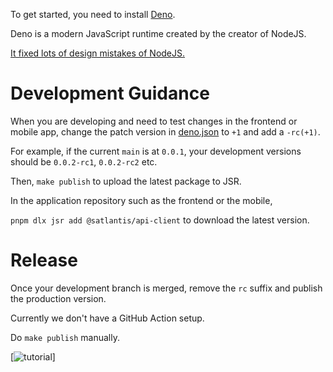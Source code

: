 To get started, you need to install
[Deno](https://docs.deno.com/runtime/manual/getting_started/installation/).

Deno is a modern JavaScript runtime created by the creator of NodeJS.

[It fixed lots of design mistakes of NodeJS.](https://www.youtube.com/watch?v=M3BM9TB-8yA)

# Development Guidance

When you are developing and need to test changes in the frontend or mobile app, change the patch version in
[deno.json](./deno.json) to `+1` and add a `-rc(+1)`.

For example, if the current `main` is at `0.0.1`, your development versions should be `0.0.2-rc1`, `0.0.2-rc2`
etc.

Then, `make publish` to upload the latest package to JSR.

In the application repository such as the frontend or the mobile,

`pnpm dlx jsr add @satlantis/api-client` to download the latest version.

# Release

Once your development branch is merged, remove the `rc` suffix and publish the production version.

Currently we don't have a GitHub Action setup.

Do `make publish` manually.

[![tutorial](https://github.com/user-attachments/assets/9c7448d8-e4a3-495e-95d8-a8009302492c)]
